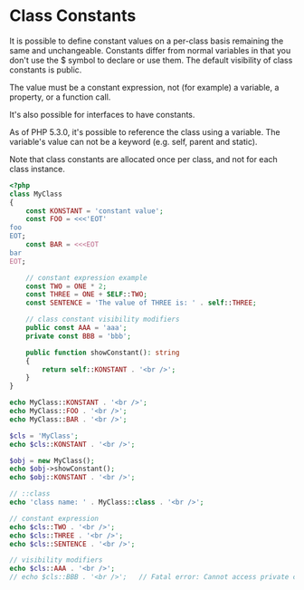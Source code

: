 # Class Constants

It is possible to define constant values on a per-class basis remaining the same and unchangeable. Constants differ from normal variables in that you don't use the $ symbol to declare or use them. The default visibility of class constants is public. 

The value must be a constant expression, not (for example) a variable, a property, or a function call.

It's also possible for interfaces to have constants. 

As of PHP 5.3.0, it's possible to reference the class using a variable. The variable's value can not be a keyword (e.g. self, parent and static). 

Note that class constants are allocated once per class, and not for each class instance. 

```php
<?php
class MyClass
{
    const KONSTANT = 'constant value';
    const FOO = <<<'EOT'
foo
EOT;
    const BAR = <<<EOT
bar
EOT;

    // constant expression example
    const TWO = ONE * 2;
    const THREE = ONE + SELF::TWO;
    const SENTENCE = 'The value of THREE is: ' . self::THREE;

    // class constant visibility modifiers
    public const AAA = 'aaa';
    private const BBB = 'bbb';

    public function showConstant(): string
    {   
        return self::KONSTANT . '<br />';
    }   
}

echo MyClass::KONSTANT . '<br />';
echo MyClass::FOO . '<br />';
echo MyClass::BAR . '<br />';

$cls = 'MyClass';
echo $cls::KONSTANT . '<br />';

$obj = new MyClass();
echo $obj->showConstant();
echo $obj::KONSTANT . '<br />';

// ::class
echo 'class name: ' . MyClass::class . '<br />';

// constant expression
echo $cls::TWO . '<br />';
echo $cls::THREE . '<br />';
echo $cls::SENTENCE . '<br />';

// visibility modifiers
echo $cls::AAA . '<br />';
// echo $cls::BBB . '<br />';   // Fatal error: Cannot access private const
```

